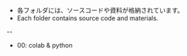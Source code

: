 * 各フォルダには、ソースコードや資料が格納されています。
* Each folder contains source code and materials.

--
* 00: colab & python
